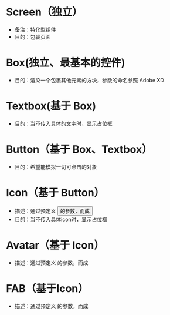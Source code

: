 # Screen（独立）
- 备注：特化型组件
- 目的：包裹页面

# Box(独立、最基本的控件)
- 目的：渲染一个包裹其他元素的方块，参数的命名参照 Adobe XD

# Textbox(基于 Box)
- 目的：当不传入具体的文字时，显示占位框

# Button（基于 Box、Textbox）
- 目的：希望能模拟一切可点击的对象

# Icon（基于 Button）
- 描述：通过预定义 <Button> 的参数，而成
- 目的：当不传入具体icon时，显示占位框

# Avatar（基于 Icon）
- 描述：通过预定义 <Icon> 的参数，而成

# FAB（基于Icon）
- 描述：通过预定义 <Icon> 的参数，而成



<!-- todo: 为了逻辑更直观，为了填写更方便，做成表格 -->
